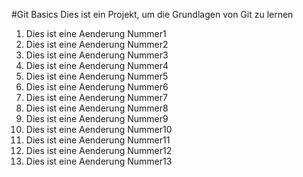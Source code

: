 #Git Basics
Dies ist ein Projekt, um die Grundlagen von Git zu lernen

1. Dies ist eine Aenderung Nummer1
2. Dies ist eine Aenderung Nummer2
3. Dies ist eine Aenderung Nummer3
4. Dies ist eine Aenderung Nummer4
5. Dies ist eine Aenderung Nummer5
6. Dies ist eine Aenderung Nummer6
7. Dies ist eine Aenderung Nummer7
8. Dies ist eine Aenderung Nummer8
9. Dies ist eine Aenderung Nummer9
10. Dies ist eine Aenderung Nummer10
11. Dies ist eine Aenderung Nummer11
12. Dies ist eine Aenderung Nummer12
13. Dies ist eine Aenderung Nummer13
